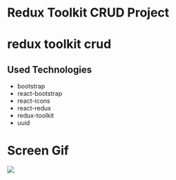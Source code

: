 <h1>Redux Toolkit CRUD Project<h1>

<p>redux toolkit crud</p>

<h2>Used Technologies</h2>

<ul>

<li>bootstrap</li>
<li>react-bootstrap</li>
<li>react-icons</li>
<li>react-redux</li>
<li>redux-toolkit</li>
<li>uuid</li>

</ul>

<h1>Screen Gif</h1>

<img src="/public/reduxcrud.gif" />
